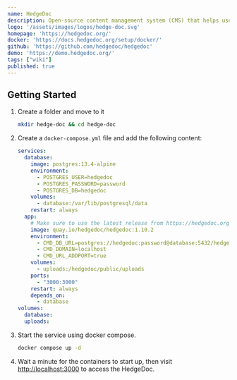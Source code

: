 ```yaml
---
name: HedgeDoc
description: Open-source content management system (CMS) that helps users build, manage, and organize digital content
logo: '/assets/images/logos/hedge-doc.svg'
homepage: 'https://hedgedoc.org/'
docker: 'https://docs.hedgedoc.org/setup/docker/'
github: 'https://github.com/hedgedoc/hedgedoc'
demo: 'https://demo.hedgedoc.org/'
tags: ["wiki"]
published: true
---
```


## Getting Started

1. Create a folder and move to it
    ```bash
    mkdir hedge-doc && cd hedge-doc
    ```
2. Create a `docker-compose.yml` file and add the following content:
    ```yaml [docker-compose.yml]
    services:
      database:
        image: postgres:13.4-alpine
        environment:
          - POSTGRES_USER=hedgedoc
          - POSTGRES_PASSWORD=password
          - POSTGRES_DB=hedgedoc
        volumes:
          - database:/var/lib/postgresql/data
        restart: always
      app:
        # Make sure to use the latest release from https://hedgedoc.org/latest-release
        image: quay.io/hedgedoc/hedgedoc:1.10.2
        environment:
          - CMD_DB_URL=postgres://hedgedoc:password@database:5432/hedgedoc
          - CMD_DOMAIN=localhost
          - CMD_URL_ADDPORT=true
        volumes:
          - uploads:/hedgedoc/public/uploads
        ports:
          - "3000:3000"
        restart: always
        depends_on:
          - database
    volumes:
      database:
      uploads:
    ```
3. Start the service using docker compose.
    ```bash
    docker compose up -d
    ```
4. Wait a minute for the containers to start up, then visit [http://localhost:3000](http://localhost:3000) to access the HedgeDoc.
